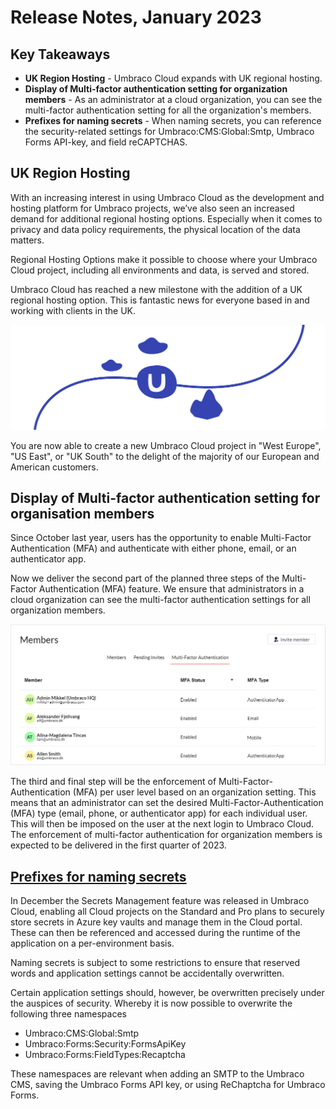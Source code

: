 # Release Notes, January 2023

## Key Takeaways

* **UK Region Hosting** - Umbraco Cloud expands with UK regional hosting.
* **Display of Multi-factor authentication setting for organization members** - As an administrator at a cloud organization, you can see the multi-factor authentication setting for all the organization's members.
* **Prefixes for naming secrets** - When naming secrets, you can reference the security-related settings for Umbraco:CMS:Global:Smtp, Umbraco Forms API-key, and field reCAPTCHAS.

## UK Region Hosting

With an increasing interest in using Umbraco Cloud as the development and hosting platform for Umbraco projects, we’ve also seen an increased demand for additional regional hosting options. Especially when it comes to privacy and data policy requirements, the physical location of the data matters.

Regional Hosting Options make it possible to choose where your Umbraco Cloud project, including all environments and data, is served and stored.

Umbraco Cloud has reached a new milestone with the addition of a UK regional hosting option. This is fantastic news for everyone based in and working with clients in the UK. 

![Cloud-artboard](images/umbraco-cloud-update-artboard-1-2x.png)

You are now able to create a new Umbraco Cloud project in "West Europe", "US East", or "UK South" to the delight of the majority of our European and American customers.

## Display of Multi-factor authentication setting for organisation members

Since October last year, users has the opportunity to enable Multi-Factor Authentication (MFA) and authenticate with either phone, email, or an authenticator app.

Now we deliver the second part of the planned three steps of the Multi-Factor Authentication (MFA) feature. We ensure that administrators in a cloud organization can see the multi-factor authentication settings for all organization members.

![OrgMfaDisplay](images/OrgMfaDisplay2.png)

The third and final step will be the enforcement of Multi-Factor-Authentication (MFA) per user level based on an organization setting. This means that an administrator can set the desired Multi-Factor-Authentication (MFA) type (email, phone, or authenticator app) for each individual user. This will then be imposed on the user at the next login to Umbraco Cloud. The enforcement of multi-factor authentication for organization members is expected to be delivered in the first quarter of 2023.

## [Prefixes for naming secrets](https://docs.umbraco.com/umbraco-cloud/set-up/project-settings/secrets-management)

In December the Secrets Management feature was released in Umbraco Cloud, enabling all Cloud projects on the Standard and Pro plans to securely store secrets in Azure key vaults and manage them in the Cloud portal. These can then be referenced and accessed during the runtime of the application on a per-environment basis.

Naming secrets is subject to some restrictions to ensure that reserved words and application settings cannot be accidentally overwritten.

Certain application settings should, however, be overwritten precisely under the auspices of security. Whereby it is now possible to overwrite the following three namespaces
- Umbraco:CMS:Global:Smtp
- Umbraco:Forms:Security:FormsApiKey
- Umbraco:Forms:FieldTypes:Recaptcha  

These namespaces are relevant when adding an SMTP to the Umbraco CMS, saving the Umbraco Forms API key, or using ReChaptcha for Umbraco Forms.
